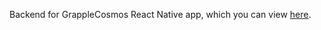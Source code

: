 Backend for GrappleCosmos React Native app, which you can view [here]([perna](https://github.com/timothygorer/grapplecosmos-backend)https://github.com/timothygorer/grapplecosmos-backend).
